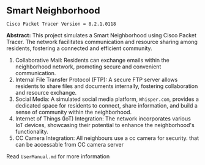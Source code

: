 
<font size="5">**Smart Neighborhood**</font>

`Cisco Packet Tracer Version = 8.2.1.0118`

**Abstract:**
This project simulates a Smart Neighborhood using Cisco Packet Tracer. The network facilitates communication and resource sharing among residents, fostering a connected and efficient community.
1. Collaborative Mail: Residents can exchange emails within the neighborhood network, promoting secure and convenient communication.
2. Internal File Transfer Protocol (FTP): A secure FTP server allows residents to share files and documents internally, fostering collaboration and resource exchange.
3. Social Media: A simulated social media platform, `Whisper.com`, provides a dedicated space for residents to connect, share information, and build a sense of community within the neighborhood.
4. Internet of Things (IoT) Integration: The   network incorporates various IoT devices, showcasing their potential to enhance the neighborhood's functionality.
5. CC Camera Integration: All neighbours use a cc camera for security. that can be accessable from CC camera server

Read `UserManual.md` for more information